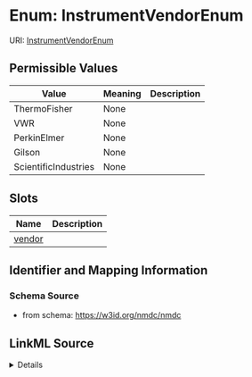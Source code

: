 # Enum: InstrumentVendorEnum



URI: [InstrumentVendorEnum](InstrumentVendorEnum.md)

## Permissible Values

| Value | Meaning | Description |
| --- | --- | --- |
| ThermoFisher | None |  |
| VWR | None |  |
| PerkinElmer | None |  |
| Gilson | None |  |
| ScientificIndustries | None |  |




## Slots

| Name | Description |
| ---  | --- |
| [vendor](vendor.md) |  |






## Identifier and Mapping Information







### Schema Source


* from schema: https://w3id.org/nmdc/nmdc




## LinkML Source

<details>
```yaml
name: InstrumentVendorEnum
from_schema: https://w3id.org/nmdc/nmdc
rank: 1000
permissible_values:
  ThermoFisher:
    text: ThermoFisher
  VWR:
    text: VWR
  PerkinElmer:
    text: PerkinElmer
  Gilson:
    text: Gilson
  ScientificIndustries:
    text: ScientificIndustries

```
</details>